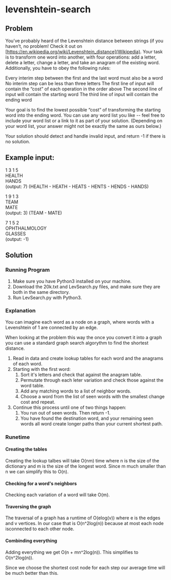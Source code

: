 # levenshtein-search

## Problem
You’ve probably heard of the Levenshtein distance between strings (if you haven’t, no problem! Check it out on [https://en.wikipedia.org/wiki/Levenshtein_distance](Wikipedia).  Your task is to transform one word into another, with four operations: add a letter, delete a letter, change a letter, and take an anagram of the existing word.  Additionally, you have to obey the following rules:

Every interim step between the first and the last word must also be a word
No interim step can be less than three letters
The first line of input will contain the “cost” of each operation in the order above
The second line of input will contain the starting word
The third line of input will contain the ending word

Your goal is to find the lowest possible “cost” of transforming the starting word into the ending word.  You can use any word list you like -- feel free to include your word list or a link to it as part of your solution. (Depending on your word list, your answer might not be exactly the same as ours below.)

Your solution should detect and handle invalid input, and return -1 if there is no solution.


## Example input:

1 3 1 5\
HEALTH\
HANDS\
(output: 7) (HEALTH - HEATH - HEATS - HENTS - HENDS - HANDS)

1 9 1 3\
TEAM\
MATE\
(output: 3) (TEAM - MATE)

7 1 5 2\
OPHTHALMOLOGY\
GLASSES\
(output: -1)


## Solution
### Running Program
1. Make sure you have Python3 installed on your machine.
1. Download the 20k.txt and LevSearch.py files, and make sure they are both in the same directory.
2. Run LevSearch.py with Python3.

### Explanation
You can imagine each word as a node on a graph, where words with a Levenshtein of 1 are connected by an edge.

When looking at the problem this way the once you convert it into a graph you can use a standard graph search algorythm to find the shortest distance.

1. Read in data and create lookup tables for each word and the anagrams of each word.
2. Starting with the first word:
   1. Sort it's letters and check that against the anagram table.
   2. Permutate through each leter variation and check those against the word table.
   3. Add any matching words to a list of neighbor words.
   4. Choose a word from the list of seen words with the smallest change cost and repeat.
3. Continue this process until one of two things happen:
   1. You run out of seen words. Then return -1.
   2. You have found the destination word, and your remaining seen words all word create longer paths than your current shortest path.

### Runetime
#### Creating the tables
Creating the lookup talbes will take O(nm) time where n is the size of the dictionary and m is the size of the longest word. Since m much smaller than n we can simplify this to O(n).

#### Checking for a word's neighbors
Checking each variation of a word will take O(m).

#### Traversing the graph
The traversal of a graph has a runtime of O(elog(v)) where e is the edges and v vertices. In our case that is O(n^2log(n)) because at most each node isconnected to each other node.

#### Combinding everything
Adding everything we get O(n + mn^2log(n)). This simplifies to O(n^2log(n)).

Since we choose the shortest cost node for each step our average time will be much better than this.
